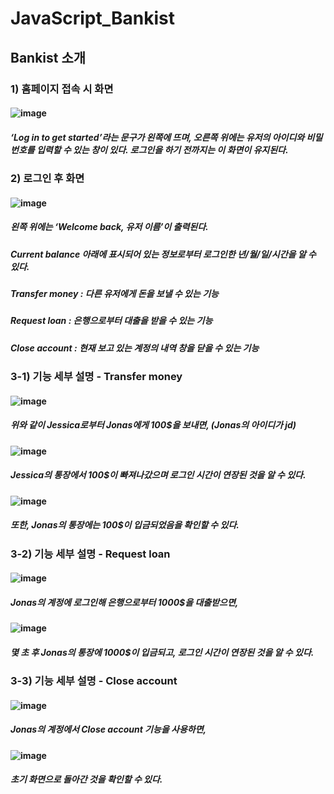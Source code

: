 # JavaScript_Bankist

## Bankist 소개
### 1) 홈페이지 접속 시 화면
#### ![image](https://user-images.githubusercontent.com/63658525/108591198-ce6fcc80-73aa-11eb-896d-657fe47e2533.png)
##### ‘Log in to get started’라는 문구가 왼쪽에 뜨며, 오른쪽 위에는 유저의 아이디와 비밀번호를 입력할 수 있는 창이 있다. 로그인을 하기 전까지는 이 화면이 유지된다. 

### 2) 로그인 후 화면
#### ![image](https://user-images.githubusercontent.com/63658525/108591230-f9f2b700-73aa-11eb-87d3-0b211aecfc20.png)
##### 왼쪽 위에는 ‘Welcome back, 유저 이름’이 출력된다. 
##### Current balance 아래에 표시되어 있는 정보로부터 로그인한 년/월/일/시간을 알 수 있다. 
##### Transfer money : 다른 유저에게 돈을 보낼 수 있는 기능
##### Request loan : 은행으로부터 대출을 받을 수 있는 기능
##### Close account : 현재 보고 있는 계정의 내역 창을 닫을 수 있는 기능

### 3-1) 기능 세부 설명 - Transfer money
#### ![image](https://user-images.githubusercontent.com/63658525/108591275-3aeacb80-73ab-11eb-94ba-84af98ccaf22.png)
##### 위와 같이 Jessica로부터 Jonas에게 100$을 보내면, (Jonas의 아이디가 jd)

#### ![image](https://user-images.githubusercontent.com/63658525/108591290-56ee6d00-73ab-11eb-94e2-00801440e367.png)
##### Jessica의 통장에서 100$이 빠져나갔으며 로그인 시간이 연장된 것을 알 수 있다. 

#### ![image](https://user-images.githubusercontent.com/63658525/108591321-88ffcf00-73ab-11eb-93e9-a3441f910c58.png)
##### 또한, Jonas의 통장에는 100$이 입금되었음을 확인할 수 있다. 

### 3-2) 기능 세부 설명 - Request loan
#### ![image](https://user-images.githubusercontent.com/63658525/108591354-afbe0580-73ab-11eb-8d8b-b514481b7f74.png)
##### Jonas의 계정에 로그인해 은행으로부터 1000$을 대출받으면, 
#### ![image](https://user-images.githubusercontent.com/63658525/108591377-d1b78800-73ab-11eb-8bda-ad408e1f6b10.png)
##### 몇 초 후 Jonas의 통장에 1000$이 입금되고, 로그인 시간이 연장된 것을 알 수 있다. 

### 3-3) 기능 세부 설명 - Close account
#### ![image](https://user-images.githubusercontent.com/63658525/108591484-599d9200-73ac-11eb-8c58-907c6fda4341.png)
##### Jonas의 계정에서 Close account 기능을 사용하면, 

#### ![image](https://user-images.githubusercontent.com/63658525/108591512-7c2fab00-73ac-11eb-94ea-b4d35640270a.png)
##### 초기 화면으로 돌아간 것을 확인할 수 있다. 
